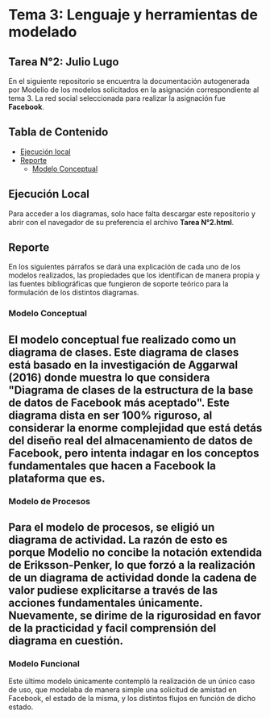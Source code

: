 # Tema 3: Lenguaje y herramientas de modelado

## Tarea N°2: Julio Lugo

En el siguiente repositorio se encuentra la documentación autogenerada por Modelio de los modelos solicitados en la asignación correspondiente al tema 3. La red social seleccionada para realizar la asignación fue **Facebook**.

## Tabla de Contenido

- [Ejecución local](#ejecución-local)
- [Reporte](#reporte)
  - [Modelo Conceptual](#modelo-conceptual)


## Ejecución Local

Para acceder a los diagramas, solo hace falta descargar este repositorio y abrir con el navegador de su preferencia el archivo **Tarea N°2.html**.

## Reporte

En los siguientes párrafos se dará una explicación de cada uno de los modelos realizados, las propiedades que los identifican de manera propia y las fuentes bibliográficas que fungieron de soporte teórico para la formulación de los distintos diagramas.

### Modelo Conceptual
El modelo conceptual fue realizado como un diagrama de clases. Este diagrama de clases está basado en la investigación de Aggarwal (2016) donde muestra lo que considera "Diagrama de clases de la estructura de la base de datos de Facebook más aceptado". Este diagrama dista en ser 100% riguroso, al considerar la enorme complejidad que está detás del diseño real del almacenamiento de datos de Facebook, pero intenta indagar en los conceptos fundamentales que hacen a Facebook la plataforma que es.
---
### Modelo de Procesos
Para el modelo de procesos, se eligió un diagrama de actividad. La razón de esto es porque Modelio no concibe la notación extendida de Eriksson-Penker, lo que forzó a la realización de un diagrama de actividad donde la cadena de valor pudiese explicitarse a través de las acciones fundamentales únicamente. Nuevamente, se dirime de la rigurosidad en favor de la practicidad y facil comprensión del diagrama en cuestión.
---
### Modelo Funcional
Este último modelo únicamente contempló la realización de un único caso de uso, que modelaba de manera simple una solicitud de amistad en Facebook, el estado de la misma, y los distintos flujos en función de dicho estado.
